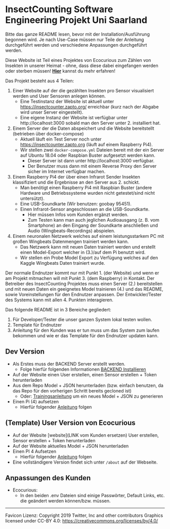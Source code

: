 # InsectCounting Software Engineering Projekt Uni Saarland

Bitte das ganze README lesen, bevor mit der Installation/Ausführung begonnen wird.
Je nach Use-Case müssen nur Teile der Anleitung durchgeführt werden und verschiedene Anpassungen durchgeführt werden.

Diese Website ist Teil eines Projektes von Ecocurious zum Zählen von Insekten in unserer Heimat - ohne, dass diese dabei eingefangen werden oder sterben müssen! [**Hier**](https://ecocurious.de/projekte/insect-counts/) kannst du mehr erfahren!

Das Projekt besteht aus 4 Teilen:
1. Einer Website auf der die gezählten Insekten pro Sensor visualisiert werden und User Sensoren anlegen können.
    - Eine Testinstanz der Website ist aktuell unter https://insectcounter.zapto.org/ erreichbar (kurz nach der Abgabe wird unser Server eingestellt).
    - Eine eigene Instanz der Website ist verfügbar unter http://localhost:3000 sobald man den Server unter 2. installiert hat.
2. Einem Server der die Daten abspeichert und die Website bereitstellt (betrieben über docker-compose)
    - Aktuell läuft ein Test Server noch unter https://insectcounter.zapto.org (läuft auf einem Raspberry Pi4).
    - Wir stellen zwei `docker-compose.yml` Dateien bereit mit der ein Server auf Ubuntu 18.04 oder  Raspbian Buster aufgesetzt werden kann.
        - Dieser Server ist dann unter http://localhost:3000 verfügbar.
        - Der Benutzer muss dann mit einem Reverse Proxy den Server sicher im Internet verfügbar machen.
3. Einem Raspberry Pi4 der über einen Infrarot Sender Insekten klassifiziert und die Ergebnisse an den Server aus 2. schickt.
    - Man benötigt einen Raspberry Pi4 mit Raspbian Buster (andere Hardware und Betriebssysteme wurden nicht getestet/sind nicht untersützt).
    - Eine USB-Soundkarte (Wir benutzen: goobay 95451).
    - Einen Infrarot-Sensor angeschlossen an die USB-Soundkarte.
        - Hier müssen Infos vom Kunden ergänzt werden.
        - Zum Testen kann man auch jeglichen Audioausgang (z. B. vom Smartphone) an den Eingang der Soundkarte anschließen und Audio (Wingbeats-Recordings) abspielen.  
4. Einem neuronalen Netzwerk welches auf einem leistungsstarkem PC mit großen Wingbeats Datenmengen trainiert werden kann.
    - Das Netzwerk kann mit neuen Daten trainiert werden und erstellt einen Model-Export welcher in (3.)/auf dem Pi benutzt wird.
    - Wir stellen ein Probe Model Export zu Verfügung welches auf den Kaggle Wingbeats Daten trainiert wurde. 
    
Der normale Endnutzer kommt nur mit Punkt 1. (der Website) und wenn er am Projekt mitmachen will mit Punkt 3. (dem Raspberry) in Kontakt.
Der Betreiber des InsectCounting Projektes muss einen Server (2.) bereitstellen und mit neuen Daten ein geeignetes Model trainieren (4.) und das README, sowie Voreinstellungen für den Endnutzer anpassen.
Der Entwickler/Tester des Systems kann mit allen 4. Punkten interagieren. 

Das folgende README ist in 3 Bereiche gegliedert:
1. Für Developer/Tester die unser ganzen System lokal testen wollen.
2. Template für Endnutzer
3. Anleitung für den Kunden was er tun muss um das System zum laufen bekommen und wie er das Template für den Endnutzer updaten kann.


## Dev Version 
- Als Erstes muss der BACKEND Server erstellt werden.
    - Folge hierfür folgenden Informationen [BACKEND Installieren](p29-server/README.md#Vorraussetzungen)
- Auf der Website einen User erstellen, einen Sensor erstellen + Token herunterladen
- Aus dem Repo Model + JSON herunterladen (bzw. einfach benutzen, da das Repo für den vorherigen Schritt bereits gecloned ist)
    - Oder: [Trainingsanleitung](/src/model/README.md) um ein neues Model + JSON zu generieren
- Einen Pi (4) aufsetzen
    - Hierfür folgender [Anleitung](SETUPPI.md) folgen

## (Template) User Version von Ecocurious
- Auf der Website [website](LINK vom Kunden ersetzen) User erstellen, Sensor erstellen + Token herunterladen
- Auf der Website aktuelles Model + JSON herunterladen
- Einen PI 4 Aufsetzen
    - Hierfür folgender [Anleitung](SETUPPI.md) folgen
- Eine vollständigere Version findet sich unter `/about` auf der Webseite.
    
## Anpassungen des Kunden
- Ecocurious:
    - In den beiden .env Dateien sind einige Passwörter, Default Links, etc. die geändert werden können/bzw. müssen.

---
Favicon Lizenz:
Copyright 2019 Twitter, Inc and other contributors
Graphics licensed under CC-BY 4.0: https://creativecommons.org/licenses/by/4.0/
